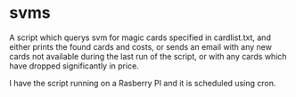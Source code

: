 # svms

A script which querys svm for magic cards specified in cardlist.txt, and either prints the found cards and costs, or sends an email 
with any new cards not available during the last run of the script, or with any cards which have dropped significantly in price.

I have the script running on a Rasberry PI and it is scheduled using cron.
